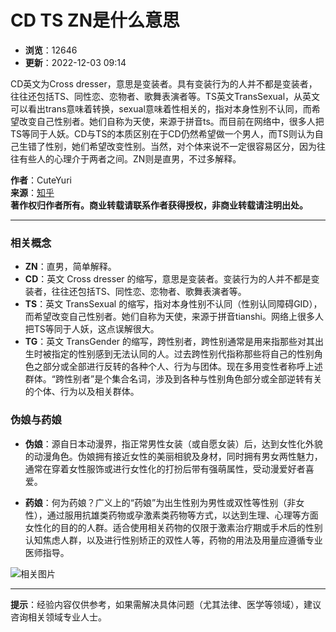 # CD TS ZN是什么意思

- **浏览**：12646
- **更新**：2022-12-03 09:14

CD英文为Cross dresser，意思是变装者。具有变装行为的人并不都是变装者，往往还包括TS、同性恋、恋物者、歌舞表演者等。TS英文TransSexual，从英文可以看出trans意味着转换，sexual意味着性相关的，指对本身性别不认同，而希望改变自己性别者。她们自称为天使，来源于拼音ts。而目前在网络中，很多人把TS等同于人妖。CD与TS的本质区别在于CD仍然希望做一个男人，而TS则认为自己生错了性别，她们希望改变性别。当然，对个体来说不一定很容易区分，因为往往有些人的心理介于两者之间。ZN则是直男，不过多解释。

**作者**：CuteYuri  
**来源**：[知乎](https://www.zhihu.com/question/47416995/answer/106101553)  
**著作权归作者所有。商业转载请联系作者获得授权，非商业转载请注明出处。**

---

### 相关概念

- **ZN**：直男，简单解释。
- **CD**：英文 Cross dresser 的缩写，意思是变装者。变装行为的人并不都是变装者，往往还包括TS、同性恋、恋物者、歌舞表演者等。
- **TS**：英文 TransSexual 的缩写，指对本身性别不认同（性别认同障碍GID），而希望改变自己性别者。她们自称为天使，来源于拼音tianshi。网络上很多人把TS等同于人妖，这点误解很大。
- **TG**：英文 TransGender 的缩写，跨性别者，跨性别通常是用来指那些对其出生时被指定的性别感到无法认同的人。过去跨性别代指称那些将自己的性别角色之部分或全部进行反转的各种个人、行为与团体。现在多用变性者称呼上述群体。“跨性别者”是个集合名词，涉及到各种与性别角色部分或全部逆转有关的个体、行为以及相关群体。
  
### 伪娘与药娘

- **伪娘**：源自日本动漫界，指正常男性女装（或自愿女装）后，达到女性化外貌的动漫角色。伪娘拥有接近女性的美丽相貌及身材，同时拥有男女两性魅力，通常在穿着女性服饰或进行女性化的打扮后带有强萌属性，受动漫爱好者喜爱。
  
- **药娘**：何为药娘？广义上的“药娘”为出生性别为男性或双性等性别（非女性），通过服用抗雄类药物或孕激素类药物等方式，以达到生理、心理等方面女性化的目的的人群。适合使用相关药物的仅限于激素治疗期或手术后的性别认知焦虑人群，以及进行性别矫正的双性人等，药物的用法及用量应遵循专业医师指导。

![相关图片](http://exp-picture.cdn.bcebos.com/586bfdefe07814316aedcfdbdc6699cf035362f7.jpg?x-bce-process=image%2Fcrop%2Cx_0%2Cy_0%2Cw_720%2Ch_466%2Fformat%2Cf_auto%2Fquality%2Cq_80)

---

**提示**：经验内容仅供参考，如果需解决具体问题（尤其法律、医学等领域），建议咨询相关领域专业人士。
